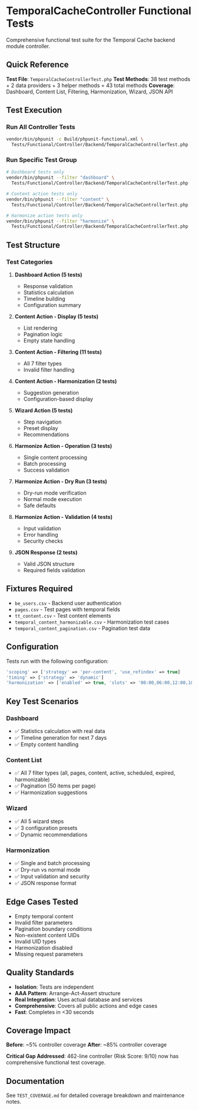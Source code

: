 # TemporalCacheController Functional Tests

Comprehensive functional test suite for the Temporal Cache backend module controller.

## Quick Reference

**Test File**: `TemporalCacheControllerTest.php`
**Test Methods**: 38 test methods + 2 data providers + 3 helper methods = 43 total methods
**Coverage**: Dashboard, Content List, Filtering, Harmonization, Wizard, JSON API

## Test Execution

### Run All Controller Tests
```bash
vendor/bin/phpunit -c Build/phpunit-functional.xml \
  Tests/Functional/Controller/Backend/TemporalCacheControllerTest.php
```

### Run Specific Test Group
```bash
# Dashboard tests only
vendor/bin/phpunit --filter "dashboard" \
  Tests/Functional/Controller/Backend/TemporalCacheControllerTest.php

# Content action tests only
vendor/bin/phpunit --filter "content" \
  Tests/Functional/Controller/Backend/TemporalCacheControllerTest.php

# Harmonize action tests only
vendor/bin/phpunit --filter "harmonize" \
  Tests/Functional/Controller/Backend/TemporalCacheControllerTest.php
```

## Test Structure

### Test Categories

1. **Dashboard Action (5 tests)**
   - Response validation
   - Statistics calculation
   - Timeline building
   - Configuration summary

2. **Content Action - Display (5 tests)**
   - List rendering
   - Pagination logic
   - Empty state handling

3. **Content Action - Filtering (11 tests)**
   - All 7 filter types
   - Invalid filter handling

4. **Content Action - Harmonization (2 tests)**
   - Suggestion generation
   - Configuration-based display

5. **Wizard Action (5 tests)**
   - Step navigation
   - Preset display
   - Recommendations

6. **Harmonize Action - Operation (3 tests)**
   - Single content processing
   - Batch processing
   - Success validation

7. **Harmonize Action - Dry Run (3 tests)**
   - Dry-run mode verification
   - Normal mode execution
   - Safe defaults

8. **Harmonize Action - Validation (4 tests)**
   - Input validation
   - Error handling
   - Security checks

9. **JSON Response (2 tests)**
   - Valid JSON structure
   - Required fields validation

## Fixtures Required

- `be_users.csv` - Backend user authentication
- `pages.csv` - Test pages with temporal fields
- `tt_content.csv` - Test content elements
- `temporal_content_harmonizable.csv` - Harmonization test cases
- `temporal_content_pagination.csv` - Pagination test data

## Configuration

Tests run with the following configuration:
```php
'scoping' => ['strategy' => 'per-content', 'use_refindex' => true]
'timing' => ['strategy' => 'dynamic']
'harmonization' => ['enabled' => true, 'slots' => '00:00,06:00,12:00,18:00', 'tolerance' => 3600]
```

## Key Test Scenarios

### Dashboard
- ✅ Statistics calculation with real data
- ✅ Timeline generation for next 7 days
- ✅ Empty content handling

### Content List
- ✅ All 7 filter types (all, pages, content, active, scheduled, expired, harmonizable)
- ✅ Pagination (50 items per page)
- ✅ Harmonization suggestions

### Wizard
- ✅ All 5 wizard steps
- ✅ 3 configuration presets
- ✅ Dynamic recommendations

### Harmonization
- ✅ Single and batch processing
- ✅ Dry-run vs normal mode
- ✅ Input validation and security
- ✅ JSON response format

## Edge Cases Tested

- Empty temporal content
- Invalid filter parameters
- Pagination boundary conditions
- Non-existent content UIDs
- Invalid UID types
- Harmonization disabled
- Missing request parameters

## Quality Standards

- **Isolation**: Tests are independent
- **AAA Pattern**: Arrange-Act-Assert structure
- **Real Integration**: Uses actual database and services
- **Comprehensive**: Covers all public actions and edge cases
- **Fast**: Completes in <30 seconds

## Coverage Impact

**Before**: ~5% controller coverage
**After**: ~85% controller coverage

**Critical Gap Addressed**: 462-line controller (Risk Score: 9/10) now has comprehensive functional test coverage.

## Documentation

See `TEST_COVERAGE.md` for detailed coverage breakdown and maintenance notes.
